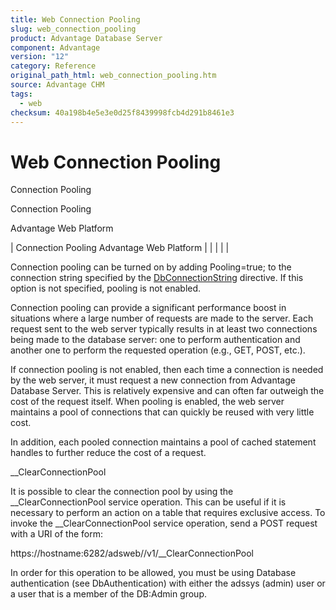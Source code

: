 ```yaml
---
title: Web Connection Pooling
slug: web_connection_pooling
product: Advantage Database Server
component: Advantage
version: "12"
category: Reference
original_path_html: web_connection_pooling.htm
source: Advantage CHM
tags:
  - web
checksum: 40a198b4e5e3e0d25f8439998fcb4d291b8461e3
---
```


# Web Connection Pooling

Connection Pooling

Connection Pooling

Advantage Web Platform

| Connection Pooling  Advantage Web Platform |  |  |  |  |

Connection pooling can be turned on by adding Pooling=true; to the connection string specified by the [DbConnectionString](web_installing_the_awp.md) directive. If this option is not specified, pooling is not enabled.

Connection pooling can provide a significant performance boost in situations where a large number of requests are made to the server. Each request sent to the web server typically results in at least two connections being made to the database server: one to perform authentication and another one to perform the requested operation (e.g., GET, POST, etc.).

If connection pooling is not enabled, then each time a connection is needed by the web server, it must request a new connection from Advantage Database Server. This is relatively expensive and can often far outweigh the cost of the request itself. When pooling is enabled, the web server maintains a pool of connections that can quickly be reused with very little cost.

In addition, each pooled connection maintains a pool of cached statement handles to further reduce the cost of a request.

\_\_ClearConnectionPool

It is possible to clear the connection pool by using the \_\_ClearConnectionPool service operation. This can be useful if it is necessary to perform an action on a table that requires exclusive access. To invoke the \_\_ClearConnectionPool service operation, send a POST request with a URI of the form:

https://hostname:6282/adsweb/<LOCATION>/v1/\_\_ClearConnectionPool

In order for this operation to be allowed, you must be using Database authentication (see DbAuthentication) with either the adssys (admin) user or a user that is a member of the DB:Admin group.
